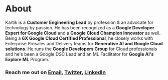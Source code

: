 # **About**

Kartik is a **Customer Engineering Lead** by profession & an advocate for technology by passion. He has been recognized as a **Google Developer Expert for Google Cloud** and a **Google Cloud Champion Innovator** as well. Being a **6X Google Cloud Certified Professional**, he closely works with Enterprise Presales and Delivery teams for **Generative AI and Google Cloud solutions**. He runs the **Google Developers Group** for Cloud professionals and he's been a Google DSC Lead and an ML Facilitator for **Google AI's Explore ML** Program.

### Reach me out on [Email](mailto:derasarikartik@gmail.com), [Twitter](https://twitter.com/kartik_derasari), [LinkedIn](https://www.linkedin.com/in/kartikderasari/)
